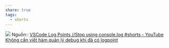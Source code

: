 ```yaml
---
share: true
tags:
  - shorts
---
```


![](https://code.visualstudio.com/assets/docs/editor/debugging/log-points.gif) 
Nguồn:: [VSCode Log Points //Stop using console.log #shorts - YouTube](https://youtube.com/shorts/7g7ftm2v71Y?feature=share)
[Không cần viết hàm quản lý debug khi đã có logpoint](./Kh%C3%B4ng%20c%E1%BA%A7n%20vi%E1%BA%BFt%20h%C3%A0m%20qu%E1%BA%A3n%20l%C3%BD%20debug%20khi%20%C4%91%C3%A3%20c%C3%B3%20logpoint.md#)